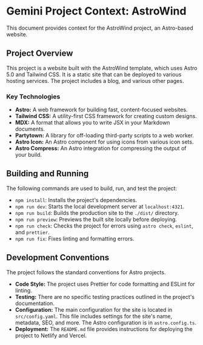 # Gemini Project Context: AstroWind

This document provides context for the AstroWind project, an Astro-based website.

## Project Overview

This project is a website built with the AstroWind template, which uses Astro 5.0 and Tailwind CSS. It is a static site that can be deployed to various hosting services. The project includes a blog, and various other pages.

### Key Technologies

*   **Astro:** A web framework for building fast, content-focused websites.
*   **Tailwind CSS:** A utility-first CSS framework for creating custom designs.
*   **MDX:** A format that allows you to write JSX in your Markdown documents.
*   **Partytown:** A library for off-loading third-party scripts to a web worker.
*   **Astro Icon:** An Astro component for using icons from various icon sets.
*   **Astro Compress:** An Astro integration for compressing the output of your build.

## Building and Running

The following commands are used to build, run, and test the project:

*   `npm install`: Installs the project's dependencies.
*   `npm run dev`: Starts the local development server at `localhost:4321`.
*   `npm run build`: Builds the production site to the `./dist/` directory.
*   `npm run preview`: Previews the built site locally before deploying.
*   `npm run check`: Checks the project for errors using `astro check`, `eslint`, and `prettier`.
*   `npm run fix`: Fixes linting and formatting errors.

## Development Conventions

The project follows the standard conventions for Astro projects.

*   **Code Style:** The project uses Prettier for code formatting and ESLint for linting.
*   **Testing:** There are no specific testing practices outlined in the project's documentation.
*   **Configuration:** The main configuration for the site is located in `src/config.yaml`. This file includes settings for the site's name, metadata, SEO, and more. The Astro configuration is in `astro.config.ts`.
*   **Deployment:** The `README.md` file provides instructions for deploying the project to Netlify and Vercel.
